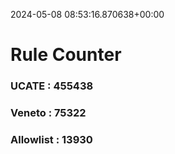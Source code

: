 2024-05-08 08:53:16.870638+00:00
# Rule Counter 
 ### UCATE : 455438

 ### Veneto : 75322

 ### Allowlist : 13930